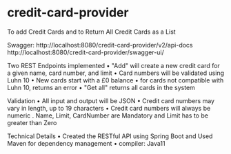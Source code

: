 # credit-card-provider
To add Credit Cards and to Return All Credit Cards as a List

Swagger:
http://localhost:8080/credit-card-provider/v2/api-docs
http://localhost:8080/credit-card-provider/swagger-ui/

Two REST Endpoints implemented
•	"Add" will create a new credit card for a given name, card number, and limit
•	Card numbers will be validated using Luhn 10
•	New cards start with a £0 balance
•	for cards not compatible with Luhn 10, returns an error
•	"Get all" returns all cards in the system

Validation
•	All input and output will be JSON
•	Credit card numbers may vary in length, up to 19 characters
•	Credit card numbers will always be numeric
.   Name, Limit, CardNumber are Mandatory and Limit has to be greater than Zero

Technical Details
•	Created the RESTful API using Spring Boot and Used Maven for dependency management
•	compiler: Java11


